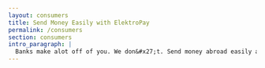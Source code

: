 ```yaml
---
layout: consumers
title: Send Money Easily with ElektroPay
permalink: /consumers
section: consumers
intro_paragraph: |
  Banks make alot off of you. We don&#x27;t. Send money abroad easily and quickly with our low cost money transfers.
---
```

